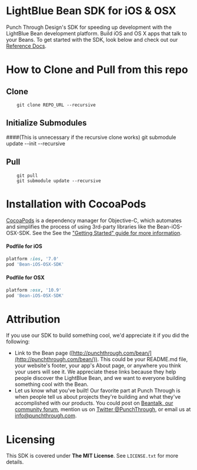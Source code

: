 # LightBlue Bean SDK for iOS & OSX

Punch Through Design's SDK for speeding up development with the LightBlue Bean development platform. Build iOS and OS X apps that talk to your Beans. To get started with the SDK, look below and check out our [Reference Docs](http://cocoadocs.org/docsets/Bean-iOS-OSX-SDK).

# How to Clone and Pull from this repo

## Clone
		git clone REPO_URL --recursive

## Initialize Submodules 
####(This is unnecessary if the recursive clone works)
		git submodule update --init --recursive

## Pull
		git pull
		git submodule update --recursive

# Installation with CocoaPods 

[CocoaPods](http://cocoapods.org)  is a dependency manager for Objective-C, which automates and simplifies the process of using 3rd-party libraries like the Bean-iOS-OSX-SDK. See the See the ["Getting Started" guide for more information](https://github.com/PunchThrough/Bean-iOS-OSX-SDK/wiki).

#### Podfile for iOS

```ruby
platform :ios, '7.0'
pod 'Bean-iOS-OSX-SDK'
```

#### Podfile for OSX

```ruby
platform :osx, '10.9' 
pod 'Bean-iOS-OSX-SDK'
```


# Attribution

If you use our SDK to build something cool, we'd appreciate it if you did the following:

 * Link to the Bean page ([http://punchthrough.com/bean/](http://punchthrough.com/bean/)). This could be your README.md file, your website's footer, your app's About page, or anywhere you think your users will see it. We appreciate these links because they help people discover the LightBlue Bean, and we want to everyone building something cool with the Bean.
 * Let us know what you've built! Our favorite part at Punch Through is when people tell us about projects they're building and what they've accomplished with our products. You could post on [Beantalk, our community forum](http://beantalk.punchthrough.com/), mention us on [Twitter @PunchThrough](http://twitter.com/punchthrough), or email us at [info@punchthrough.com](mailto:info@punchthrough.com).
 
# Licensing

This SDK is covered under **The MIT License**. See `LICENSE.txt` for more details.
